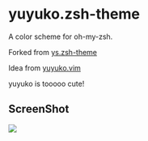 
# yuyuko.zsh-theme

A color scheme for oh-my-zsh.

Forked from [ys.zsh-theme](https://github.com/ohmyzsh/ohmyzsh/blob/master/themes/ys.zsh-theme)

Idea from [yuyuko.vim](https://github.com/hylwxqwq/yuyuko.vim)

yuyuko is tooooo cute!

## ScreenShot

![](https://github.com/hylwxqwq/yuyuko.zsh-theme/blob/master/ScreenShot/shell.png)


